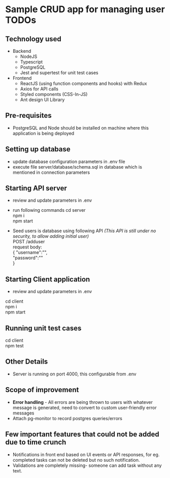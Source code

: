 # Sample CRUD app for managing user TODOs

## Technology used

- Backend
  - NodeJS
  - Typescript
  - PostgreSQL
  - Jest and supertest for unit test cases
- Frontend
  - ReactJS (using function components and hooks) with Redux
  - Axios for API calls
  - Styled components (CSS-In-JS)
  - Ant design UI Library

## Pre-requisites

- PostgreSQL and Node should be installed on machine where this application is being deployed

## Setting up database

- update database configuration parameters in .env file
- execute file server/database/schema.sql in database which is mentioned in connection parameters

## Starting API server

- review and update parameters in .env
- run following commands
  cd server  
  npm i  
  npm start

- Seed users is database using following API
  _(This API is still under no security, to allow adding initial user)_  
   POST <baseURL>/adduser  
   request body:  
   {
  "username":"",  
   "password":""  
   }

## Starting Client application

- review and update parameters in .env

cd client  
npm i  
npm start

## Running unit test cases

cd client  
npm test

## Other Details

- Server is running on port 4000, this configurable from .env

## Scope of improvement

- **Error handling** - All errors are being thrown to users with whatever message is generated, need to convert to custom user-friendly error messages
- Attach pg-monitor to record postgres queries/errors

## Few important features that could not be added due to time crunch

- Notifications in front end based on UI events or API responses, for eg. completed tasks can not be deleted but no such notification.
- Validations are completely missing- someone can add task without any text.
